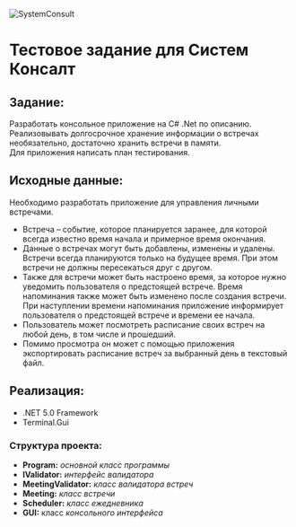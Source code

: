![SystemConsult](https://user-images.githubusercontent.com/34000496/133040494-df4565fd-bab8-42ed-a454-91ee44876626.jpg)
# Тестовое задание для Систем Консалт

## Задание:
Разработать консольное приложение на C# .Net по описанию.<br>
Реализовывать долгосрочное хранение информации о встречах необязательно, достаточно хранить встречи в памяти.<br>
Для приложения написать план тестирования.

## Исходные данные:
Необходимо разработать приложение для управления личными встречами.<br>
* Встреча – событие, которое планируется заранее, для которой всегда известно время начала и примерное время окончания. 
* Данные о встречах могут быть добавлены, изменены и удалены. Встречи всегда планируются только на будущее время. При этом встречи не должны пересекаться друг с другом.<br>
 * Также для встречи может быть настроено время, за которое нужно уведомить пользователя о предстоящей встрече. Время напоминания также может быть изменено после создания встречи. При наступлении времени напоминания приложение информирует пользователя о предстоящей встрече и времени ее начала.<br>
* Пользователь может посмотреть расписание своих встреч на любой день, в том числе и прошедший.<br>
* Помимо просмотра он может с помощью приложения экспортировать расписание встреч за выбранный день в текстовый файл.<br>

## Реализация:
* .NET 5.0 Framework
* Terminal.Gui

### Структура проекта:
- **Program:** _основной класс программы_
- **IValidator:** _интерфейс валидатора_
- **MeetingValidator:** _класс валидатора встреч_
- **Meeting:** _класс встречи_
- **Scheduler:** _класс ежедневника_
- **GUI:** класс _консольного интерфейса_
